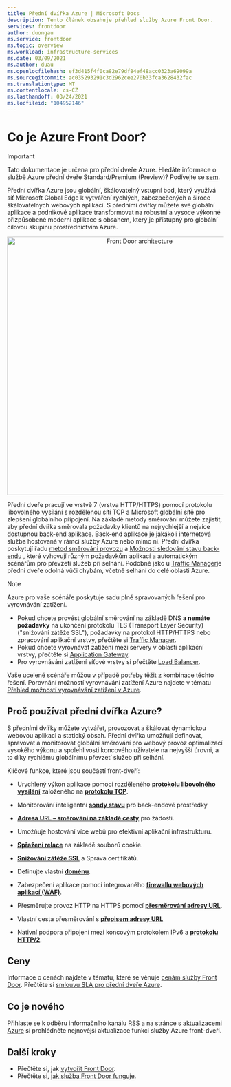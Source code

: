 ```yaml
---
title: Přední dvířka Azure | Microsoft Docs
description: Tento článek obsahuje přehled služby Azure Front Door.
services: frontdoor
author: duongau
ms.service: frontdoor
ms.topic: overview
ms.workload: infrastructure-services
ms.date: 03/09/2021
ms.author: duau
ms.openlocfilehash: ef3d415f4f0ca82e79df84ef48acc0323a69099a
ms.sourcegitcommit: ac035293291c3d2962cee270b33fca3628432fac
ms.translationtype: MT
ms.contentlocale: cs-CZ
ms.lasthandoff: 03/24/2021
ms.locfileid: "104952146"
---
```

# <a name="what-is-azure-front-door"></a>Co je Azure Front Door?

> [!IMPORTANT]
> Tato dokumentace je určena pro přední dveře Azure. Hledáte informace o službě Azure přední dveře Standard/Premium (Preview)? Podívejte se [sem](standard-premium/overview.md).

Přední dvířka Azure jsou globální, škálovatelný vstupní bod, který využívá síť Microsoft Global Edge k vytváření rychlých, zabezpečených a široce škálovatelných webových aplikací. S předními dvířky můžete své globální aplikace a podnikové aplikace transformovat na robustní a vysoce výkonné přizpůsobené moderní aplikace s obsahem, který je přístupný pro globální cílovou skupinu prostřednictvím Azure.

<p align="center">
  <img src="./media/front-door-overview/front-door-visual-diagram.png" alt="Front Door architecture" width="600" title="Azure Front Door">
</p>

Přední dveře pracují ve vrstvě 7 (vrstva HTTP/HTTPS) pomocí protokolu libovolného vysílání s rozdělenou sítí TCP a Microsoft globální sítě pro zlepšení globálního připojení. Na základě metody směrování můžete zajistit, aby přední dvířka směrovala požadavky klientů na nejrychlejší a nejvíce dostupnou back-end aplikace. Back-end aplikace je jakákoli internetová služba hostovaná v rámci služby Azure nebo mimo ni. Přední dvířka poskytují řadu [metod směrování provozu](front-door-routing-methods.md) a [Možnosti sledování stavu back-endu](front-door-health-probes.md) , které vyhovují různým požadavkům aplikací a automatickým scénářům pro převzetí služeb při selhání. Podobně jako u [Traffic Manager](../traffic-manager/traffic-manager-overview.md)je přední dveře odolná vůči chybám, včetně selhání do celé oblasti Azure.

>[!NOTE]
> Azure pro vaše scénáře poskytuje sadu plně spravovaných řešení pro vyrovnávání zatížení. 
> * Pokud chcete provést globální směrování na základě DNS **a nemáte požadavky** na ukončení protokolu TLS (Transport Layer Security) ("snižování zátěže SSL"), požadavky na protokol HTTP/HTTPS nebo zpracování aplikační vrstvy, přečtěte si [Traffic Manager](../traffic-manager/traffic-manager-overview.md). 
> * Pokud chcete vyrovnávat zatížení mezi servery v oblasti aplikační vrstvy, přečtěte si [Application Gateway](../application-gateway/overview.md).
> * Pro vyrovnávání zatížení síťové vrstvy si přečtěte [Load Balancer](../load-balancer/load-balancer-overview.md). 
> 
> Vaše ucelené scénáře můžou v případě potřeby těžit z kombinace těchto řešení.
> Porovnání možností vyrovnávání zatížení Azure najdete v tématu [Přehled možností vyrovnávání zatížení v Azure](/azure/architecture/guide/technology-choices/load-balancing-overview).

## <a name="why-use-azure-front-door"></a>Proč používat přední dvířka Azure?

S předními dvířky můžete vytvářet, provozovat a škálovat dynamickou webovou aplikaci a statický obsah. Přední dvířka umožňují definovat, spravovat a monitorovat globální směrování pro webový provoz optimalizací vysokého výkonu a spolehlivosti koncového uživatele na nejvyšší úrovni, a to díky rychlému globálnímu převzetí služeb při selhání.

Klíčové funkce, které jsou součástí front-dveří:

* Urychlený výkon aplikace pomocí rozděleného **[protokolu libovolného vysílání](front-door-routing-architecture.md#anycast)** založeného na **[protokolu TCP](front-door-routing-architecture.md#splittcp)**.

* Monitorování inteligentní **[sondy stavu](front-door-health-probes.md)** pro back-endové prostředky

*  **[Adresa URL – směrování na základě cesty](front-door-route-matching.md)** pro žádosti.

* Umožňuje hostování více webů pro efektivní aplikační infrastrukturu. 

* **[Spřažení relace](front-door-routing-methods.md#affinity)** na základě souborů cookie.

* **[Snižování zátěže SSL](front-door-custom-domain-https.md)** a Správa certifikátů.

* Definujte vlastní **[doménu](front-door-custom-domain.md)**. 

* Zabezpečení aplikace pomocí integrovaného  **[firewallu webových aplikací (WAF)](../web-application-firewall/overview.md)**.

* Přesměrujte provoz HTTP na HTTPS pomocí **[přesměrování adresy URL](front-door-url-redirect.md)**.

* Vlastní cesta přesměrování s **[přepisem adresy URL](front-door-url-rewrite.md)**

* Nativní podpora připojení mezi koncovým protokolem IPv6 a **[protokolu HTTP/2](front-door-http2.md)**.

## <a name="pricing"></a>Ceny

Informace o cenách najdete v tématu, které se věnuje [cenám služby Front Door](https://azure.microsoft.com/pricing/details/frontdoor/). Přečtěte si [smlouvu SLA pro přední dveře Azure](https://azure.microsoft.com/en-us/support/legal/sla/frontdoor/v1_0/).

## <a name="whats-new"></a>Co je nového

Přihlaste se k odběru informačního kanálu RSS a na stránce s [aktualizacemi Azure](https://azure.microsoft.com/updates/?category=networking&query=Azure%20Front%20Door) si prohlédněte nejnovější aktualizace funkcí služby Azure front-dveří.

## <a name="next-steps"></a>Další kroky

- Přečtěte si, jak [vytvořit Front Door](quickstart-create-front-door.md).
- Přečtěte si, [jak služba Front Door funguje](front-door-routing-architecture.md).
